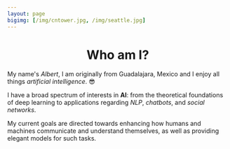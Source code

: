 ```yaml
---
layout: page
bigimg: [/img/cntower.jpg, /img/seattle.jpg]
---
```

<center>
<h1>
Who am I?
</h1>
</center>

My name's _Albert_, I am originally from Guadalajara, Mexico and
I enjoy all things _artificial intelligence_. 😎

I have a broad spectrum of interests in **AI**:
from the theoretical foundations of deep learning to
applications regarding _NLP_, _chatbots_, and _social networks_.

My current goals are directed towards enhancing
how humans and machines communicate and understand themselves,
as well as providing elegant models for such tasks.
